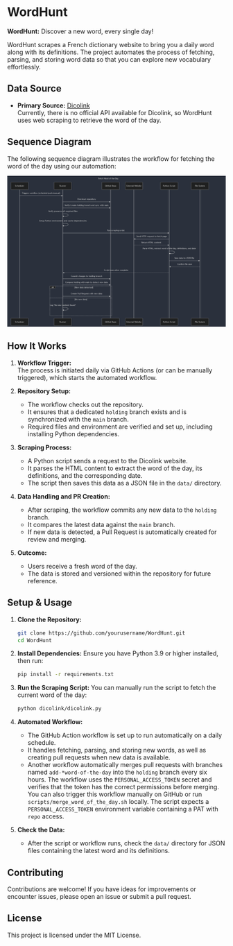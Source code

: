 # WordHunt
**WordHunt:** Discover a new word, every single day!

WordHunt scrapes a French dictionary website to bring you a daily word along with its definitions. The project automates the process of fetching, parsing, and storing word data so that you can explore new vocabulary effortlessly.

## Data Source
- **Primary Source:** [Dicolink](https://www.dicolink.com/api)  
  Currently, there is no official API available for Dicolink, so WordHunt uses web scraping to retrieve the word of the day.

## Sequence Diagram
The following sequence diagram illustrates the workflow for fetching the word of the day using our automation:

![Sequence Diagram](images/sequencediagramDicolink.png)

## How It Works
1. **Workflow Trigger:**  
   The process is initiated daily via GitHub Actions (or can be manually triggered), which starts the automated workflow.

2. **Repository Setup:**  
   - The workflow checks out the repository.
   - It ensures that a dedicated `holding` branch exists and is synchronized with the `main` branch.
   - Required files and environment are verified and set up, including installing Python dependencies.

3. **Scraping Process:**  
   - A Python script sends a request to the Dicolink website.
   - It parses the HTML content to extract the word of the day, its definitions, and the corresponding date.
   - The script then saves this data as a JSON file in the `data/` directory.

4. **Data Handling and PR Creation:**  
   - After scraping, the workflow commits any new data to the `holding` branch.
   - It compares the latest data against the `main` branch.  
   - If new data is detected, a Pull Request is automatically created for review and merging.

5. **Outcome:**  
   - Users receive a fresh word of the day.
   - The data is stored and versioned within the repository for future reference.

## Setup & Usage
1. **Clone the Repository:**
   ```bash
   git clone https://github.com/yourusername/WordHunt.git
   cd WordHunt
   ```

2. **Install Dependencies:**
   Ensure you have Python 3.9 or higher installed, then run:
   ```bash
   pip install -r requirements.txt
   ```

3. **Run the Scraping Script:**
   You can manually run the script to fetch the current word of the day:
   ```bash
   python dicolink/dicolink.py
   ```

4. **Automated Workflow:**
   - The GitHub Action workflow is set up to run automatically on a daily schedule.
   - It handles fetching, parsing, and storing new words, as well as creating pull requests when new data is available.
   - Another workflow automatically merges pull requests with branches named `add-*word-of-the-day` into the `holding` branch every six hours.
     The workflow uses the `PERSONAL_ACCESS_TOKEN` secret and verifies that the token has the correct permissions before merging.
    You can also trigger this workflow manually on GitHub or run `scripts/merge_word_of_the_day.sh` locally. The script expects a `PERSONAL_ACCESS_TOKEN` environment variable containing a PAT with `repo` access.

5. **Check the Data:**
   - After the script or workflow runs, check the `data/` directory for JSON files containing the latest word and its definitions.

## Contributing
Contributions are welcome! If you have ideas for improvements or encounter issues, please open an issue or submit a pull request.

## License
This project is licensed under the MIT License.
